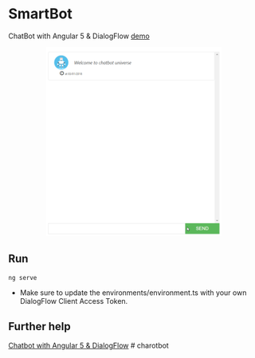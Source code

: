 # SmartBot

ChatBot with Angular 5 & DialogFlow [demo](http://smartbot-mlabouardy.s3-website-us-east-1.amazonaws.com)

<p align="center">
  <img src="screenshot.gif" width="70%"/>
</p>

## Run

```
ng serve
```

* Make sure to update the environments/environment.ts with your own DialogFlow Client Access Token.

## Further help

[Chatbot with Angular 5 & DialogFlow](http://www.blog.labouardy.com/chatbot-with-angular-5-dialogflow/)
#   c h a r o t b o t 
 
 